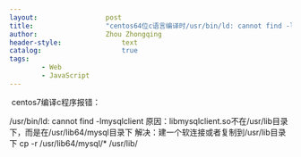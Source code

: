 ```yaml
---
layout:					post
title:					"centos64位c语言编译时/usr/bin/ld: cannot find -lmysqlclient"
author:					Zhou Zhongqing
header-style:				text
catalog:					true
tags:
		- Web
		- JavaScript
---
```

​
centos7编译c程序报错：

/usr/bin/ld: cannot find -lmysqlclient
原因：libmysqlclient.so不在/usr/lib目录下，而是在/usr/lib64/mysql目录下
解决：建一个软连接或者复制到/usr/lib目录下
cp -r /usr/lib64/mysql/* /usr/lib/


​